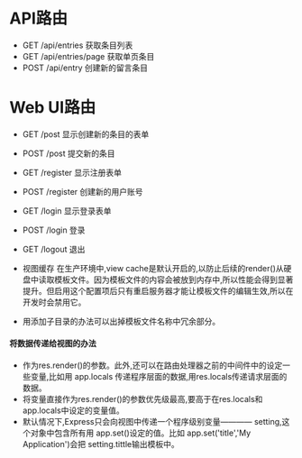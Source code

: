 # API路由
* GET /api/entries 获取条目列表
* GET /api/entries/page  获取单页条目
* POST /api/entry  创建新的留言条目
# Web UI路由
* GET /post  显示创建新的条目的表单
* POST /post 提交新的条目
* GET /register 显示注册表单
* POST  /register  创建新的用户账号
* GET /login  显示登录表单
* POST /login  登录
* GET /logout 退出


* 视图缓存 在生产环境中,view cache是默认开启的,以防止后续的render()从硬盘中读取模板文件。因为模板文件的内容会被放到内存中,所以性能会得到显著提升。但启用这个配置项后只有重启服务器才能让模板文件的编辑生效,所以在开发时会禁用它。
* 用添加子目录的办法可以出掉模板文件名称中冗余部分。
#### 将数据传递给视图的办法
* 作为res.render()的参数。此外,还可以在路由处理器之前的中间件中的设定一些变量,比如用 app.locals  传递程序层面的数据,用res.locals传递请求层面的数据。
* 将变量直接作为res.render()的参数优先级最高,要高于在res.locals和app.locals中设定的变量值。
* 默认情况下,Express只会向视图中传递一个程序级别变量———— setting,这个对象中包含所有用 app.set()设定的值。比如 app.set('title','My Application')会把 setting.tittle输出模板中。